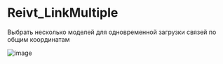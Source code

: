 # Reivt_LinkMultiple

Выбрать несколько моделей для одновременной загрузки связей по общим координатам

![image](https://github.com/dparam/Reivt_LinkMultiple/assets/87844833/fafba5bb-a78b-41bb-aa6b-ff4d3267a1ee)
